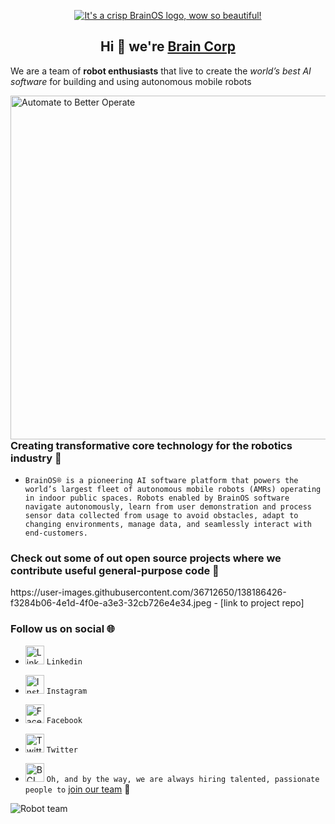 <p align="center"> 
<a href="https://www.braincorp.com/"> <img src="https://user-images.githubusercontent.com/36712650/138339247-47259722-4ca5-4a59-ba4e-274baaa42aaa.png" alt="It's a crisp BrainOS logo, wow so beautiful!" align="middle"></a>
<p/>

<h2 align="center">Hi 👋 we're <a href="https://www.braincorp.com/technology/brainos/">Brain Corp</a></h2>
  
We are a team of <strong>robot enthusiasts</strong> that live to create the <em>world’s best AI software</em> for building and using autonomous mobile robots

<a href="https://www.braincorp.com/technology/autonomy/"> <img src="https://user-images.githubusercontent.com/36712650/138167205-f2970521-f837-4958-9200-d8a2e616ac1b.gif" alt="Automate to Better Operate" align="right" height="550" width="550"></a> 

<h3> Creating transformative core technology for the robotics industry 🤖 </h3>

- `BrainOS® is a pioneering AI software platform that powers the world’s largest fleet of autonomous mobile robots (AMRs) operating in indoor public spaces. Robots enabled by BrainOS software navigate autonomously, learn from user demonstration and process sensor data collected from usage to avoid obstacles, adapt to changing environments, manage data, and seamlessly interact with end-customers.`

<h3> Check out some of out open source projects where we contribute useful general-purpose code 🧠 </h3>
https://user-images.githubusercontent.com/36712650/138186426-f3284b06-4e1d-4f0e-a3e3-32cb726e4e34.jpeg
- [link to project repo]

<h3> Follow us on social 🌐 </h3>

- <a href="https://www.linkedin.com/company/brain-corporation/mycompany/"> <img src="https://user-images.githubusercontent.com/36712650/138331127-6e0c4f61-1611-412a-ae9c-c4349bb005d9.png" alt="LinkedIn" height="30" width="30"></a> `Linkedin`

- <a href="https://www.instagram.com/the_braincorp/"> <img src="https://user-images.githubusercontent.com/36712650/138331148-a5706223-10b5-4c67-b279-3600c7427e6c.png" alt="Instagram" height="30" width="30"></a> `Instagram`

- <a href="https://www.facebook.com/WeAreBrainCorp/"> <img src="https://user-images.githubusercontent.com/36712650/138331215-5a469d5b-938d-49f8-b8e3-0fcb75deb7a4.png" alt="Facebook" height="30" width="30"></a> `Facebook`

- <a href="https://twitter.com/braincorp"> <img src="https://user-images.githubusercontent.com/36712650/138331195-6ab4394e-234d-42c6-b0fa-5663ae7880ef.png" alt="Twitter" height="30" width="30"></a> `Twitter` 

- <a href="https://www.braincorp.com/"> <img src="https://user-images.githubusercontent.com/36712650/138336860-a3798c89-180f-42c7-b5db-027fc6dbf4b6.png" alt="BCLogo" height="30" width="30"></a> `Oh, and by the way, we are always hiring talented, passionate people to` <a href="https://www.braincorp.com/company/careers/">join our team</a> 🙌 

<img src="https://user-images.githubusercontent.com/36712650/138336027-28fb6447-e781-47d2-a7ff-fbde56c8f4b1.png" alt="Robot team">
